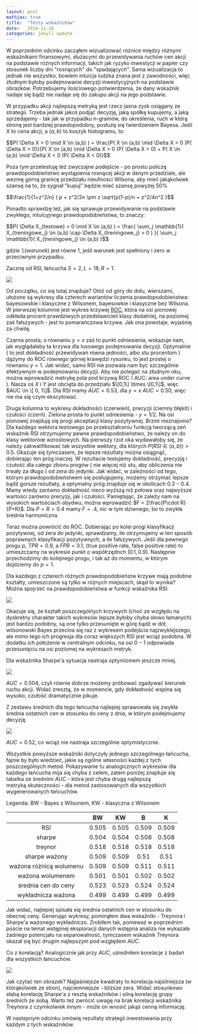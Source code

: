 ```yaml
---
layout: post
mathjax: true
title:  "Testy wskaźników"
date:   2016-11-16
categories: jekyll update
---
```


W poprzednim odcinku zacząłem wizualizować różnice między różnymi wskaźnikami finansowymi, służacymi do przewidywania ruchów cen akcji na podstawie różnych informacji, takich jak ryzyko inwestycji w papier czy stosunek liczby dni "rosnących" do "spadających". Sama wizualizacja to jednak nie wszystko, bowiem intuicja ludzka znana jest z zawodności, więc złudnym byłoby podejmowanie decyzji inwestycyjnych na podstawie obrazków. Potrzebujemy ilościowego potwierdzenia, że dany wskaźnik nadaje się bądź nie nadaje się do zakupu akcji na jego podstawie.

W przypadku akcji najlepszą metryką jest rzecz jasna zysk osiągany ze strategii. Trzeba jednak jakoś podjąć decyzję, jaką spółkę kupujemy, a jaką sprzedajemy - tak jak w przypadku n-gramów, do określenia, ruch w którą stronę jest bardziej prawdopodobny, posłużę się twierdzeniem Bayesa. Jeśli $X$ to cena akcji, a $(a,b)$ to koszyk histogramu, to:

<div>
$$P( \Delta X > 0 \mid X \in (a,b) ) = \frac{P( X \in (a,b) \mid \Delta X > 0 )P( \Delta X > 0)}{P( X \in (a,b) \mid \Delta X > 0 )P( \Delta X > 0) + P( X \in (a,b) \mid \Delta X < 0 )P( \Delta X < 0)}$$
</div>

Poza tym przetestuję też zwyczajne podejście - po prostu policzę prawdopodobieństwo wystąpienia rosnącej akcji w danym przedziale, ale wezmę górną granicę przedziału nieufności Wilsona, aby mieć jakąkolwiek szansę na to, że sygnał "kupuj" będzie mieć szansę powyżej 50\%

<div>
$$\frac{1}{1+z^2/n} ( p + z^2/2n \pm z \sqrt{p(1-p)/n + z^2/4n^2 }$$
</div>

Ponadto sprawdzę też, jak się sprawuje przewidywanie na podstawie zwykłego, intuicyjnego prawdopodobieństwa, to znaczy:

<div>
$$P( \Delta X_{testowe} > 0 \mid X \in (a,b) ) = \frac{ \sum_j \mathbb{1}( X_{treningowe_j} \in (a,b) \cap \Delta X_{treningowe_j} > 0 ) }{ \sum_j \mathbb{1}( X_{treningowe_j} \in (a,b) }$$
</div>

gdzie $\mathbb{1}( warunek )$ jest równe 1, jeśli warunek jest spełniony i zero w przeciwnym przypadku.


Zacznę od RSI, łańcucha $S=2, L=18, R=1$.

<div class="imgcap">
<img src="/assets/test/RSI.png">
</div>

Od początku, co się tutaj znajduje? Otóż od góry do dołu, wierszami, ułożone są wykresy dla czterech wariantów liczenia prawdopodobieństwa: bayesowskie i klasyczne z Wilsonem, bayesowkie i klasyczne bez Wilsona. W pierwszej kolumnie jest wykres krzywej [ROC](https://en.wikipedia.org/wiki/Receiver_operating_characteristic), która na osi pionowej odkłada procent prawdziwych przedstawicieli klasy dodatniej, na poziomej zaś fałszywych - jest to pomarańczowa krzywa. Jak ona powstaje, wyjaśnię za chwilę.

Czarna prosta, o równaniu $y=x$ zaś to punkt odniesienia, wskazuje nam, jak wyglądałaby ta krzywa dla losowego podejmowania decyzji. Optymalnie ( to jest dokładność przewidywań równa jedności, albo stu procentom ) dążymy do ROC równego górnej krawędzi rysunku, to jest prostej o równaniu $y=1$. Jak widać, samo RSI nie pozwala nam być szczególnie efektywnym w podejmowaniu decyzji. Aby nie polegać na złudnym oku, można wprowadzić metrykę pola pod krzywą ROC ( AUC: area under curve ). Nasza oś $X$ i $Y$ jest obcięta do przedziału $\[0,1\] \times \[0,1\]$, więc $AUC \in \[ 0, 1\]$. Dla RSI mamy $AUC = 0.53$, dla $y=x$ $AUC = 0.50$, więc nie ma się czym ekscytować.

Druga kolumna to wykresy dokładności (czerwień), precyzji (ciemny błękit) i czułości (czerń). Zielona prosta to punkt odniesienia - $y=1/2$. Na osi pionowej znajdują się progi akceptacji klasy pozytywnej. Brzmi nieznajomo? Dla każdego wektora testowego po przekształceniu funkcją tworzącą zeń wskaźnik RSI otrzymujemy pewne prawdopodobieństwo, że należy on do klasy wektoróœ wzrostowych. Na pierwszy rzut oka wydawałoby się, że należy zakwalifikować tak wszystkie wektory, dla których $P( RSI \in (a,b) ) > 0.5$. Okazuje się tymczasem, że lepsze rezultaty można osiągnąć, dobierając ten próg inaczej. W rezultacie testujemy dokładność, precyzję i czułość dla całego zbioru progów ( nie więcej niż stu, aby obliczenia nie trwały za długo ) od zera do jedynki. Jak widać, w zależności od tego, którym prawdopodobieństwem się posługujemy, możemy otrzymać lepsze bądź gorsze rezultaty, a optymalny próg znajduje się w okolicach $0.3 - 0.4$. Mamy wtedy zarówno dokładność nieco wyższą niż połowa oraz najwyższe wartości zarówno precyzji, jak i czułości. Pamiętając, że zależy nam na wysokich wartościach obydwu, można wprowadzić $F = 2\frac{P\cdot R}{P+R}$. Dla $P=R=0.4$ mamy $F=.4$, nic w tym dziwnego, bo to zwykła średnia harmoniczna.

Teraz można powrócić do ROC. Dobierając po kolei progi klasyfikacji pozytywnej, od zera do jedynki, sprawdzamy, ile otrzymujemy w ten sposób poprawnych klasyfikacji pozytywnych, a ile fałszywych. Jeśli dla pewnego progu $p$, $TPR=0.9$, a $FPR=0.1$, (true positive rate, false positive rate) to umieszczamy na wykresie punkt o współrzędnch $(0.1, 0.9)$. Następnie przechodzimy do kolejnego progu, i tak aż do momentu, w którym dojdziemy do $p=1$.

Dla każdego z czterech różnych prawdopodobieństw krzywe mają podobne kształty, umieszczone są tylko w różnych miejscach, skąd to wynika? Można spojrzeć na prawdopodobieństwa w funkcji wskaźnika RSI:

<div class="imgcap">
<img src="/assets/test/RSIprobs.png">
</div>

Okazuje się, że kształt poszczególnych krzywych (choć ze względu na dyskretny charakter takich wykresów lepsze byłoby chyba słowo łamanych) jest bardzo podobny, są one tylko przesunięte w górę bądź w dół, wilsonowski Bayes przecina się raz z wykresem podejścia najzwyklejszego, ale mimo tego ich progresja dla coraz większych RSI jest wciąż podobna. W dodatku ich położenie w centralnym odcinku, na osi $0-1$ odpowiada przesunięciu na osi poziomej na wykresach metryk. 

Dla wskaźnika Sharpe'a sytuacja nastraja optymizmem jeszcze mniej.

<div class="imgcap">
<img src="/assets/test/sharpe.png">
</div>

$AUC = 0.504$, czyli równie dobrze możemy próbować zgadywać kierunek ruchu akcji. Widać zresztą, że w momencie, gdy dokładność wspina się wysoko, czułość dramatycznie pikuje. 

Z zestawu średnich dla tego łańcucha najlepiej sprawowała się zwykła średnia ostatnich cen w stosunku do ceny z dnia, w którym podejmujemy decyzję. 

<div class="imgcap">
<img src="/assets/test/simavg.png">
</div>

$AUC = 0.52$, co wciąż nie nastraja szczególnie optymistycznie.

Wszystkie powyższe wskaźniki dotyczyły jednego szczególnego łańcucha, fajnie by było wiedzieć, jakie są ogólne własności każdej z tych poszczególnych metod. Pokazywanie tu analogicznych wykresów dla każdego łańcucha mija się chyba z celem, zatem poniżej znajduje się tabelka ze średnimi $AUC$ - która jest chyba drugą najlepszą metryką skuteczności - dla metod zastosowanych dla wszystkich wygenerowanych łańcuchów. 

Legenda: BW - Bayes z Wilsonem, KW - klasyczna z Wilsonem

|                         | BW | KW | B | K |
|:-----------------------:|:------------:|:---------------:|:--------------:|:--------------------:|
|           RSI           |     0.505    |      0.505      |      0.509     |         0.509        |
|          sharpe         |     0.504    |      0.504      |      0.508     |         0.508        |
|         treynor         |     0.518    |      0.518      |      0.518     |         0.518        |
|      sharpe ważony      |     0.509    |      0.509      |      0.51      |         0.51         |
| ważona różnicą wolumenu |     0.509    |      0.509      |      0.511     |         0.511        |
|     ważona wolumenem    |     0.501    |      0.501      |      0.502     |         0.502        |
|   średnia cen do ceny   |     0.523    |      0.523      |      0.524     |         0.524        |
|    wykładnicza ważona   |     0.499    |      0.499      |      0.499     |         0.499        |


Jak widać, najlepiej spisała się średnia ostatnich cen w stosunku do obecnej ceny. Generując wykresy, pominąłem dwa wskaźniki - Treynora i Sharpe'a ważonego wykładniczo. Zrobiłem tak, ponieważ w poprzednim poście na temat wstępnej eksploracji danych wstępna analiza nie wykazała żadnego potencjału na separowalność, tymczasem wskaźnik Treynora okazał się być drugim najlepszym pod względem $AUC$.


Co z korelacją? Analogicznie jak przy $AUC$, uśredniłem korelacje z badań dla wszystkich łańcuchów.

<div class="imgcap">
<img src="/assets/test/corrs.png">
</div>

Jak czytać ten obrazek? Najjaśniejsze kwadraty to korelacja najsilniejsza (w którąkolwiek ze stron), najciemniejsze - bliższe zera. Widać stosunkowo słabą korelację Sharpe'a z resztą wskaźników i silną korelację grupy średnich ze sobą. Warto też zwrócić uwagę na brak korelacji wskaźnika Treynora z czymkolwiek innym - może on wnosić jakąś cenną informację.

W nastepnym odcinku omówię rezultaty strategii inwestowania przy każdym z tych wskaźników.

